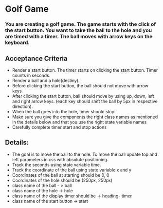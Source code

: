 # Golf Game

### You are creating a golf game. The game starts with the click of the start button. You want to take the ball to the hole and you are timed with a timer. The ball moves with arrow keys on the keyboard.

## Acceptance Criteria
- Render a start button. The timer starts on clicking the start button. Timer counts in seconds.
- Render a ball and a hole(destiny).
- Before clicking the start button, the ball should not move with arrow keys.
- After clicking the start button, ball should move by using up, down, left and right arrow keys. (each key should shift the ball by 5px in respective direction).
- When the ball goes into the hole, timer should stop.
- Make sure you give the components the right class names as mentioned in the details below and that you use the right state variable names
- Carefully complete timer start and stop actions


## Details:
- The goal is to move the ball to the hole. To move the ball update top and left parameters in css with absolute positioning.
- Track the seconds using state variable time.
- Track the coordinate of the ball using state variable x and y
- Coordinates of the ball at starting should be 0, 0
- Coordinates of the hole should be (250px, 250px)
- class name of the ball - > ball
- class name of the hole -> hole
- class name of the display timer should be -> heading- timer
- class name of the start button -> start

